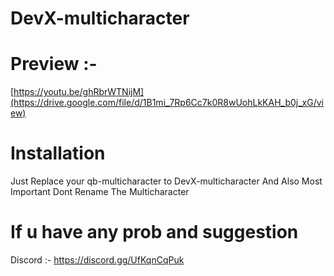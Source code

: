# DevX-multicharacter

# Preview :-
[https://youtu.be/ghRbrWTNijM](https://drive.google.com/file/d/1B1mi_7Rp6Cc7k0R8wUohLkKAH_b0j_xG/view)

# Installation

Just Replace your qb-multicharacter to DevX-multicharacter
And Also Most Important Dont Rename The Multicharacter
# If u have any prob and suggestion 
Discord :-
https://discord.gg/UfKqnCqPuk


